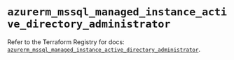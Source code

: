 # `azurerm_mssql_managed_instance_active_directory_administrator`

Refer to the Terraform Registry for docs: [`azurerm_mssql_managed_instance_active_directory_administrator`](https://registry.terraform.io/providers/hashicorp/azurerm/3.95.0/docs/resources/mssql_managed_instance_active_directory_administrator).

